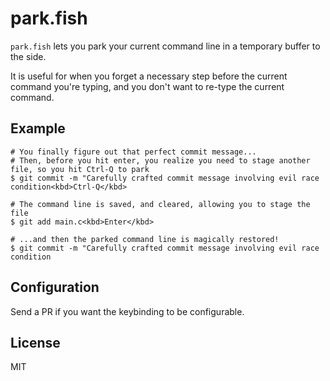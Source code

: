 # park.fish

`park.fish` lets you park your current command line in a temporary buffer to the side.

It is useful for when you forget a necessary step before the current command you're typing, and you don't want to re-type the current command.

## Example

```console
# You finally figure out that perfect commit message...
# Then, before you hit enter, you realize you need to stage another file, so you hit Ctrl-Q to park
$ git commit -m "Carefully crafted commit message involving evil race condition<kbd>Ctrl-Q</kbd>

# The command line is saved, and cleared, allowing you to stage the file
$ git add main.c<kbd>Enter</kbd>

# ...and then the parked command line is magically restored!
$ git commit -m "Carefully crafted commit message involving evil race condition
```

## Configuration
Send a PR if you want the keybinding to be configurable.

## License
MIT